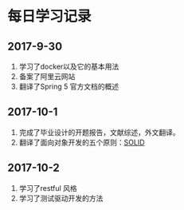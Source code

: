 

#  每日学习记录 

##  2017-9-30 

 1. 学习了docker以及它的基本用法
 2. 备案了阿里云网站
 3. 翻译了Spring 5 官方文档的概述
 
##  2017-10-1 
 1. 完成了毕业设计的开题报告，文献综述，外文翻译。
 2. 翻译了面向对象开发的五个原则：[SOLID](https://maneng.github.io/tag/#SOLID)
 
## 2017-10-2
 1. 学习了restful 风格
 2. 学习了测试驱动开发的方法
